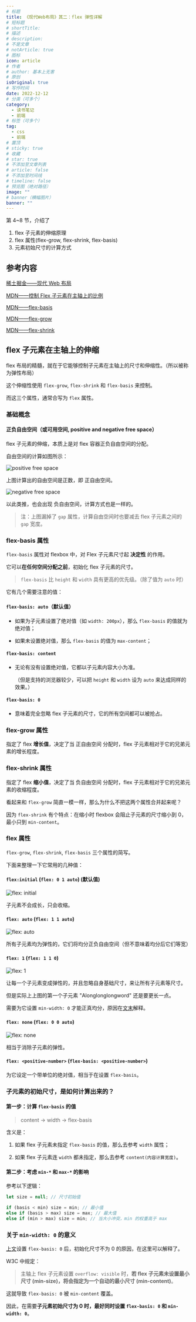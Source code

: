```yaml
---
# 标题
title: 《现代Web布局》其二：flex 弹性详解
# 短标题
# shortTitle: 
# 描述
# description: 
# 不是文章
# notArticle: true
# 图标
icon: article
# 作者
# author: 基本上无害
# 原创
isOriginal: true
# 写作时间
date: 2022-12-12
# 分类（可多个）
category:
  - 读书笔记
  - 前端
# 标签（可多个）
tag:
  - css
  - 前端
# 置顶
# sticky: true
# 收藏
# star: true
# 不添加至文章列表
# article: false
# 不添加至时间线
# timeline: false
# 预览图（绝对路径）
image: ""
# banner（横幅图片）
banner: ""
---
```


第 4~8 节，介绍了

1. flex 子元素的伸缩原理
2. flex 属性(flex-grow, flex-shrink, flex-basis)
3. 元素初始尺寸的计算方式

<!-- more -->

## 参考内容

[稀土掘金——现代 Web 布局](https://juejin.cn/book/7161370789680250917)

[MDN——控制 Flex 子元素在主轴上的比例](https://developer.mozilla.org/zh-CN/docs/Web/CSS/CSS_Flexible_Box_Layout/Controlling_Ratios_of_Flex_Items_Along_the_Main_Ax)

[MDN——flex-basis](https://developer.mozilla.org/zh-CN/docs/Web/CSS/flex-basis)

[MDN——flex-grow](https://developer.mozilla.org/zh-CN/docs/Web/CSS/flex-grow)

[MDN——flex-shrink](https://developer.mozilla.org/zh-CN/docs/Web/CSS/flex-shrink)

## flex 子元素在主轴上的伸缩

flex 布局的精髓，就在于它能够控制子元素在主轴上的尺寸和伸缩性。（所以被称为弹性布局）

这个伸缩性使用 `flex-grow`, `flex-shrink` 和 `flex-basis` 来控制。

而这三个属性，通常合写为 `flex` 属性。

### 基础概念

#### 正负自由空间（或可用空间, positive and negative free space）

flex 子元素的伸缩，本质上是对 flex 容器正负自由空间的分配。

自由空间的计算如图所示：

![positive free space](https://s2.loli.net/2022/12/09/3CkRxIDefuKsyU8.jpg)

上图计算出的自由空间是正数，即 正自由空间。

![negative free space](https://s2.loli.net/2022/12/09/4YhbTaj38yFt7oV.jpg)

以此类推，也会出现 负自由空间，计算方式也是一样的。

> 注：上图漏掉了 `gap` 属性，计算自由空间时也要减去 flex 子元素之间的 `gap` 宽度。

### flex-basis 属性

`flex-basis` 属性对 flexbox 中，对 Flex 子元素尺寸起 **决定性** 的作用。

它可以**在任何空间分配之前**，初始化 flex 子元素的尺寸。

> `flex-basis` 比 `height` 和 `width` 具有更高的优先级。（除了值为 `auto` 时）

它有几个需要注意的值：

#### `flex-basis: auto`（默认值）

- 如果为子元素设置了绝对值（如 `width: 200px`），那么 `flex-basis` 的值就为绝对值；

- 如果未设置绝对值，那么 `flex-basis` 的值为 `max-content`；

#### `flex-basis: content`

- 无论有没有设置绝对值，它都以子元素内容大小为准。

    （但是支持的浏览器较少，可以把 `height` 和 `width` 设为 `auto` 来达成同样的效果。）

#### `flex-basis: 0`

- 意味着完全忽略 flex 子元素的尺寸，它的所有空间都可以被抢占。

### flex-grow 属性

指定了 flex **增长值**，决定了当 正自由空间 分配时，flex 子元素相对于它的兄弟元素的增长程度。

### flex-shrink 属性

指定了 flex **缩小值**，决定了当 负自由空间 分配时，flex 子元素相对于它的兄弟元素的收缩程度。

看起来和 `flex-grow` 简直一模一样，那么为什么不把这两个属性合并起来呢？

因为 `flex-shrink` 有个特点：在缩小时 flexbox 会阻止子元素的尺寸缩小到 0，最小只到 `min-content`。

### flex 属性

`flex-grow`, `flex-shrink`, `flex-basis` 三个属性的简写。

下面来整理一下它常用的几种值：

#### `flex:initial` (`flex: 0 1 auto`) (默认值)

![flex: initial](https://s2.loli.net/2022/12/09/mLeYsU48VZ9pTuk.webp)

子元素不会成长，只会收缩。

#### `flex: auto` (`flex: 1 1 auto`)

![flex: auto](https://s2.loli.net/2022/12/09/TSxHyDf6dRmZ2iA.webp)

所有子元素均为弹性的，它们将均分正负自由空间（但不意味着均分后它们等宽）

#### `flex: 1` (`flex: 1 1 0`)

![flex: 1](https://s2.loli.net/2022/12/09/9zcTv2BZKHJNp1g.webp)

让每一个子元素变成弹性的，并且忽略自身基础尺寸，来让所有子元素等尺寸。

但是实际上上图的第一个子元素 "Alonglonglongword" 还是要更长一点。

需要为它设置 `min-width: 0` 才能正真均分，原因在[文末](#关于-min-width-0-的意义)解释。

#### `flex: none` (`flex: 0 0 auto`)

![flex: none](https://s2.loli.net/2022/12/09/jnJHGpS6ClhY1VX.webp)

相当于消除子元素的弹性。

#### `flex: <positive-number>` (`flex-basis: <positive-number>`)

为它设定一个带单位的绝对值，相当于在设置 `flex-basis`。

### 子元素的初始尺寸，是如何计算出来的？

#### 第一步：计算 `flex-basis` 的值

> content → width → flex-basis

含义是：

1. 如果 flex 子元素未指定 `flex-basis` 的值，那么去参考 `width` 属性；

2. 如果 flex 子元素连 `width` 都未指定，那么去参考 `content(内容计算宽度)`。

#### 第二步：考虑 `min-*` 和 `max-*` 的影响

参考以下逻辑：

```js
let size = null; // 尺寸初始值

if (basis < min) size = min; // 最小值
else if (basis > max) size = max; // 最大值
else if (min > max) size = min; // 当大小冲突，min 的权重高于 max
```

### 关于 `min-width: 0` 的意义

[上文](#flex-1-flex-1-1-0)设置 `flex-basis: 0` 后，初始化尺寸不为 0 的原因，在这里可以解释了。

W3C 中规定：

> 主轴上 flex 子元素设置 `overflow: visible` 时，**若 flex 子元素未设置最小尺寸 (min-size)，将会指定为一个自动的最小尺寸 (min-content)**。

这就导致 `flex-basis: 0` 被 `min-content` 覆盖。

因此，在需要**子元素初始尺寸为 0 时，最好同时设置 `flex-basis: 0` 和 `min-width: 0`**。

